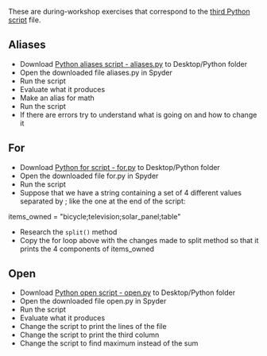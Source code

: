 These are during-workshop exercises that correspond to the [third Python script](python-script3.md) file.

## Aliases
* Download [Python aliases script - aliases.py](scripts/aliases.py?raw=true) to Desktop/Python folder 
* Open the downloaded file aliases.py in Spyder
* Run the script
* Evaluate what it produces
* Make an alias for math
* Run the script
* If there are errors try to understand what is going on and how to change it

## For

* Download [Python for script - for.py](scripts/for.py?raw=true) to Desktop/Python folder 
* Open the downloaded file for.py in Spyder
* Run the script
* Suppose that we have a string containing a set of 4 different values separated by ; like the one at the end of the script:

items_owned = "bicycle;television;solar_panel;table"

* Research the `split()` method
* Copy the for loop above with the changes made to split method so that it prints the 4 components of items_owned

## Open

* Download [Python open script - open.py](scripts/open.py?raw=true) to Desktop/Python folder 
* Open the downloaded file open.py in Spyder
* Run the script
* Evaluate what it produces
* Change the script to print the lines of the file
* Change the script to print the third column
* Change the script to find maximum instead of the sum

